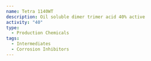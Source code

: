 ```yaml
---
name: Tetra 1140WT
description: Oil soluble dimer trimer acid 40% active
activity: "40"
type:
  - Production Chemicals
tags:
  - Intermediates
  - Corrosion Inhibitors
---
```

